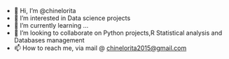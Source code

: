 - 👋 Hi, I’m @chinelorita
- 👀 I’m interested in Data science projects
- 🌱 I’m currently learning ...
- 💞️ I’m looking to collaborate on Python projects,R Statistical analysis and Databases management 
- 📫 How to reach me, via mail @ chinelorita2015@gmail.com

<!---
chinelorita/chinelorita is a ✨ special ✨ repository because its `README.md` (this file) appears on your GitHub profile.
You can click the Preview link to take a look at your changes.
--->
